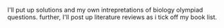 I'll put up solutions and my own intrepretations of biology olympiad questions.
further, I'll post up literature reviews as i tick off my book list.
